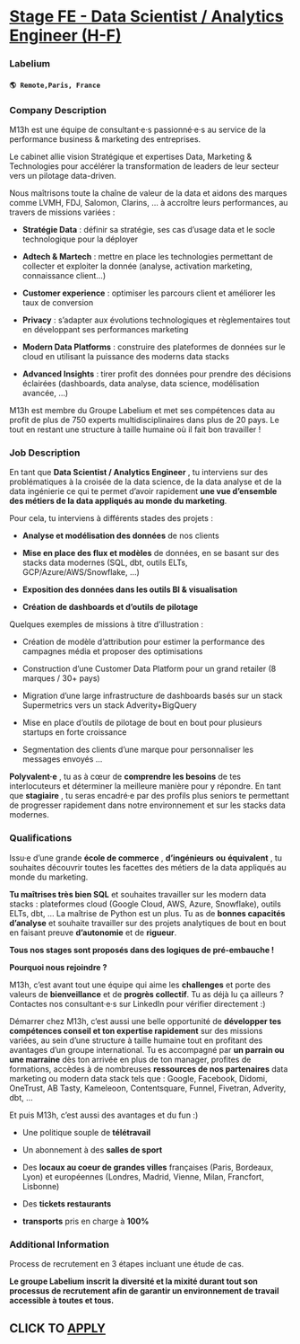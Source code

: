 # [Stage FE - Data Scientist / Analytics Engineer (H-F)](https://www.remotewlb.com/apply/stage-fe-data-scientist-analytics-engineer-h-f)  
### Labelium  
#### `🌎 Remote,Paris, France`  

### **Company Description**

M13h est une équipe de consultant·e·s passionné·e·s au service de la performance business & marketing des entreprises.

Le cabinet allie vision Stratégique et expertises Data, Marketing & Technologies pour accélérer la transformation de leaders de leur secteur vers un pilotage data-driven.

Nous maîtrisons toute la chaîne de valeur de la data et aidons des marques comme LVMH, FDJ, Salomon, Clarins, … à accroître leurs performances, au travers de missions variées :

  *  **Stratégie Data** : définir sa stratégie, ses cas d’usage data et le socle technologique pour la déployer

  *  **Adtech & Martech** : mettre en place les technologies permettant de collecter et exploiter la donnée (analyse, activation marketing, connaissance client…)

  *  **Customer experience** : optimiser les parcours client et améliorer les taux de conversion

  *  **Privacy** : s’adapter aux évolutions technologiques et règlementaires tout en développant ses performances marketing

  *  **Modern Data Platforms** : construire des plateformes de données sur le cloud en utilisant la puissance des moderns data stacks

  *  **Advanced Insights** : tirer profit des données pour prendre des décisions éclairées (dashboards, data analyse, data science, modélisation avancée, …)

M13h est membre du Groupe Labelium et met ses compétences data au profit de plus de 750 experts multidisciplinaires dans plus de 20 pays. Le tout en restant une structure à taille humaine où il fait bon travailler !

###  **Job Description**

En tant que **Data Scientist / Analytics Engineer** , tu interviens sur des problématiques à la croisée de la data science, de la data analyse et de la data ingénierie ce qui te permet d’avoir rapidement **une vue d’ensemble des métiers de la data appliqués au monde du marketing**.

Pour cela, tu interviens à différents stades des projets :

  *  **Analyse et modélisation des données** de nos clients

  *  **Mise en place des flux et modèles** de données, en se basant sur des stacks data modernes (SQL, dbt, outils ELTs, GCP/Azure/AWS/Snowflake, …)

  *  **Exposition des données dans les outils BI & visualisation**

  *  **Création de dashboards et d’outils de pilotage**

Quelques exemples de missions à titre d’illustration :

  * Création de modèle d’attribution pour estimer la performance des campagnes média et proposer des optimisations

  * Construction d’une Customer Data Platform pour un grand retailer (8 marques / 30+ pays)

  * Migration d’une large infrastructure de dashboards basés sur un stack Supermetrics vers un stack Adverity+BigQuery

  * Mise en place d’outils de pilotage de bout en bout pour plusieurs startups en forte croissance

  * Segmentation des clients d’une marque pour personnaliser les messages envoyés …

 **Polyvalent·e** , tu as à cœur de **comprendre les besoins** de tes interlocuteurs et déterminer la meilleure manière pour y répondre. En tant que **stagiaire** , tu seras encadré·e par des profils plus seniors te permettant de progresser rapidement dans notre environnement et sur les stacks data modernes.

###  **Qualifications**

Issu·e d’une grande **école de commerce** , **d’ingénieurs** **ou** **équivalent** , tu souhaites découvrir toutes les facettes des métiers de la data appliqués au monde du marketing.

 **Tu maîtrises très bien SQL** et souhaites travailler sur les modern data stacks : plateformes cloud (Google Cloud, AWS, Azure, Snowflake), outils ELTs, dbt, … La maîtrise de Python est un plus. Tu as de **bonnes capacités d’analyse** et souhaite travailler sur des projets analytiques de bout en bout en faisant preuve **d’autonomie** et de **rigueur**.

 **Tous nos stages sont proposés dans des logiques de pré-embauche !**

 **Pourquoi nous rejoindre ?**

M13h, c’est avant tout une équipe qui aime les **challenges** et porte des valeurs de **bienveillance** et de **progrès collectif**. Tu as déjà lu ça ailleurs ?  
Contactes nos consultant·e·s sur LinkedIn pour vérifier directement :)

Démarrer chez M13h, c’est aussi une belle opportunité de **développer tes compétences conseil et ton expertise rapidement** sur des missions variées, au sein d’une structure à taille humaine tout en profitant des avantages d’un groupe international. Tu es accompagné par **un parrain ou une marraine** dès ton arrivée en plus de ton manager, profites de formations, accèdes à de nombreuses **ressources de nos partenaires** data marketing ou modern data stack tels que : Google, Facebook, Didomi, OneTrust, AB Tasty, Kameleoon, Contentsquare, Funnel, Fivetran, Adverity, dbt, …

Et puis M13h, c’est aussi des avantages et du fun :)

  * Une politique souple de **télétravail**

  * Un abonnement à des **salles de sport**

  * Des **locaux au coeur de grandes villes** françaises (Paris, Bordeaux, Lyon) et européennes (Londres, Madrid, Vienne, Milan, Francfort, Lisbonne)

  * Des **tickets restaurants**

  *  **transports** pris en charge à **100%**

###  **Additional Information**

Process de recrutement en 3 étapes incluant une étude de cas.

 **Le groupe Labelium inscrit la diversité et la mixité durant tout son processus de recrutement afin de garantir un environnement de travail accessible à toutes et tous.**

  
## CLICK TO [APPLY](https://www.remotewlb.com/apply/stage-fe-data-scientist-analytics-engineer-h-f)

